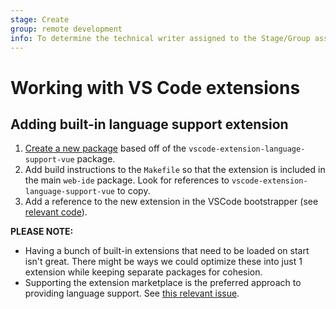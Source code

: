 ```yaml
---
stage: Create
group: remote development
info: To determine the technical writer assigned to the Stage/Group associated with this page, see https://about.gitlab.com/handbook/product/ux/technical-writing/#assignments
---
```


# Working with VS Code extensions

## Adding built-in language support extension

1. [Create a new package](./working-with-packages.md) based off of the `vscode-extension-language-support-vue` package.
1. Add build instructions to the `Makefile` so that the extension is included in the main `web-ide` package.
   Look for references to `vscode-extension-language-support-vue` to copy.
1. Add a reference to the new extension in the VSCode bootstrapper
   (see [relevant code](https://gitlab.com/gitlab-org/gitlab-web-ide/-/blob/deec8349cde45a1b8292445fd425d232c63c2db3/packages/vscode-bootstrap/src/main.ts#L40)).

**PLEASE NOTE:**

- Having a bunch of built-in extensions that need to be loaded on start isn't great.
  There might be ways we could optimize these into just 1 extension while keeping separate packages
  for cohesion.
- Supporting the extension marketplace is the preferred approach to providing language support.
  See [this relevant issue](https://gitlab.com/gitlab-org/gitlab/-/issues/355092).

